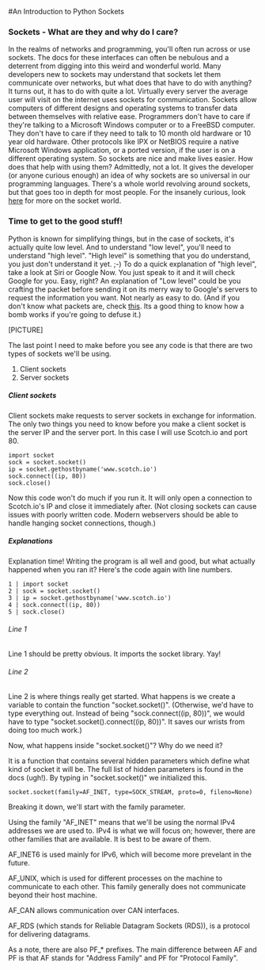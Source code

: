 #An Introduction to Python Sockets

### Sockets - What are they and why do I care?

In the realms of networks and programming, you'll often run across or use sockets.
The docs for these interfaces can often be nebulous and a deterrent from digging into this weird and wonderful world.
Many developers new to sockets may understand that sockets let them communicate over networks, but what does that have to do with anything? It turns out, it has to do with quite a lot.
Virtually every server the average user will visit on the internet uses sockets for communication. Sockets allow computers of different designs and operating systems to transfer data between themselves with relative ease. Programmers don't have to care if they're talking to a Microsoft Windows computer or to a FreeBSD computer. They don't have to care if they need to talk to 10 month old hardware or 10 year old hardware. Other protocols like IPX or NetBIOS require a native Microsoft Windows application, or a ported version, if the user is on a different operating system.
So sockets are nice and make lives easier. How does that help with using them?
Admittedly, not a lot. It gives the developer (or anyone curious enough) an idea of why sockets are so universal in our programming languages. There's a whole world revolving around sockets, but that goes too in depth for most people. For the insanely curious, look [here](http://compnetworking.about.com/od/itinformationtechnology/l/aa083100a.htm) for more on the socket world.

### Time to get to the good stuff!

Python is known for simplifying things, but in the case of sockets, it's actually quite low level. And to understand "low level", you'll need to understand "high level". "High level" is something that you do understand, you just don't understand it yet. ;-)
To do a quick explanation of "high level", take a look at Siri or Google Now. You just speak to it and it will check Google for you. Easy, right?
An explanation of "Low level" could be you crafting the packet before sending it on its merry way to Google's servers to request the information you want. Not nearly as easy to do. (And if you don't know what packets are, check [this](http://computer.howstuffworks.com/question525.htm). Its a good thing to know how a bomb works if you're going to defuse it.)

[PICTURE]

The last point I need to make before you see any code is that there are two types of sockets we'll be using.
1. Client sockets
2. Server sockets

##### Client sockets

Client sockets make requests to server sockets in exchange for information. The only two things you need to know before you make a client socket is the server IP and the server port. In this case I will use Scotch.io and port 80.

```
import socket
sock = socket.socket()
ip = socket.gethostbyname('www.scotch.io')
sock.connect((ip, 80))
sock.close()
```
Now this code won't do much if you run it. It will only open a connection to Scotch.io's IP and close it immediately after. (Not closing sockets can cause issues with poorly written code. Modern webservers should be able to handle hanging socket connections, though.)

##### Explanations

Explanation time! Writing the program is all well and good, but what actually happened when you ran it?
Here's the code again with line numbers.
```
1 | import socket
2 | sock = socket.socket()
3 | ip = socket.gethostbyname('www.scotch.io')
4 | sock.connect((ip, 80))
5 | sock.close()
```

###### Line 1
Line 1 should be pretty obvious. It imports the socket library. Yay!

###### Line 2
Line 2 is where things really get started. What happens is we create a variable to contain the function "socket.socket()". (Otherwise, we'd have to type everything out. Instead of being "sock.connect((ip, 80))", we would have to type "socket.socket().connect((ip, 80))". It saves our wrists from doing too much work.)

Now, what happens inside "socket.socket()"? Why do we need it?

It is a function that contains several hidden parameters which define what kind of socket it will be. The full list of hidden parameters is found in the docs (ugh!). By typing in "socket.socket()" we initialized this. 

```
socket.socket(family=AF_INET, type=SOCK_STREAM, proto=0, fileno=None)
```

Breaking it down, we'll start with the family parameter.

Using the family "AF_INET" means that we'll be using the normal IPv4 addresses we are used to. IPv4 is what we will focus on; however, there are other families that are available. It is best to be aware of them.

AF_INET6 is used mainly for IPv6, which will become more prevelant in the future.

AF_UNIX, which is used for different processes on the machine to communicate to each other. This family generally does not communicate beyond their host machine.

AF_CAN allows communication over CAN interfaces.

AF_RDS (which stands for Reliable Datagram Sockets (RDS)), is a protocol for delivering datagrams.

As a note, there are also PF_* prefixes. The main difference between AF and PF is that AF stands for "Address Family" and PF for "Protocol Family".

